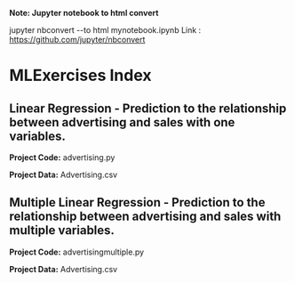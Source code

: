**Note: Jupyter notebook to html convert**

jupyter nbconvert --to html mynotebook.ipynb
Link : https://github.com/jupyter/nbconvert

# MLExercises Index

## Linear Regression - Prediction to the relationship between advertising and sales with one variables.

**Project Code:** 
advertising.py

**Project Data:**
Advertising.csv

## Multiple Linear Regression - Prediction to the relationship between advertising and sales with multiple variables.

**Project Code:** 
advertisingmultiple.py

**Project Data:**
Advertising.csv


